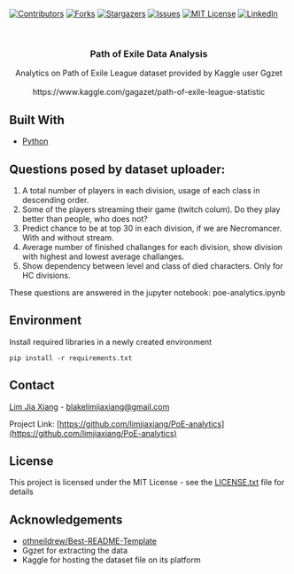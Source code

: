 [![Contributors][contributors-shield]][contributors-url]
[![Forks][forks-shield]][forks-url]
[![Stargazers][stars-shield]][stars-url]
[![Issues][issues-shield]][issues-url]
[![MIT License][license-shield]][license-url]
[![LinkedIn][linkedin-shield]][linkedin-url]


<!-- PROJECT LOGO -->
<br />
<p align="center">  
  <h3 align="center">Path of Exile Data Analysis</h3>

  <p align="center">
     Analytics on Path of Exile League dataset provided by Kaggle user Ggzet<br>
     <br>
     https://www.kaggle.com/gagazet/path-of-exile-league-statistic 
  </p>
</p>


## Built With
* [Python](https://www.python.org)

## Questions posed by dataset uploader:
1. A total number of players in each division, usage of each class in descending order.
2. Some of the players streaming their game (twitch colum). Do they play better than people, who does not?
3. Predict chance to be at top 30 in each division, if we are Necromancer. With and without stream.
4. Average number of finished challanges for each division, show division with highest and lowest average challanges.
5. Show dependency between level and class of died characters. Only for HC divisions.

These questions are answered in the jupyter notebook: poe-analytics.ipynb

## Environment

Install required libraries in a newly created environment
```
pip install -r requirements.txt
```

<!-- CONTACT -->
## Contact

[Lim Jia Xiang](https://linkedin.com/in/limjiaxiang) - blakelimjiaxiang@gmail.com

Project Link: [https://github.com/limjiaxiang/PoE-analytics](https://github.com/limjiaxiang/PoE-analytics)

## License

This project is licensed under the MIT License - see the [LICENSE.txt](LICENSE.txt) file for details

<!-- ACKNOWLEDGEMENTS -->
## Acknowledgements
* [othneildrew/Best-README-Template](https://github.com/othneildrew/Best-README-Template/blob/master/README.md)
* Ggzet for extracting the data
* Kaggle for hosting the dataset file on its platform

<!-- MARKDOWN LINKS & IMAGES -->
<!-- https://www.markdownguide.org/basic-syntax/#reference-style-links -->
[contributors-shield]: https://img.shields.io/github/contributors/limjiaxiang/PoE-analytics.svg?style=flat-square
[contributors-url]: https://github.com/limjiaxiang/PoE-analytics/graphs/contributors
[forks-shield]: https://img.shields.io/github/forks/limjiaxiang/PoE-analytics.svg?style=flat-square
[forks-url]: https://github.com/limjiaxiang/PoE-analytics/network/members
[stars-shield]: https://img.shields.io/github/stars/limjiaxiang/PoE-analytics.svg?style=flat-square
[stars-url]: https://github.com/limjiaxiang/PoE-analytics/stargazers
[issues-shield]: https://img.shields.io/github/issues/limjiaxiang/PoE-analytics.svg?style=flat-square
[issues-url]: https://github.com/limjiaxiang/PoE-analytics/issues
[license-shield]: https://img.shields.io/github/license/limjiaxiang/PoE-analytics.svg?style=flat-square
[license-url]: https://github.com/limjiaxiang/PoE-analytics/blob/master/LICENSE.txt
[linkedin-shield]: https://img.shields.io/badge/-LinkedIn-black.svg?style=flat-square&logo=linkedin&colorB=555
[linkedin-url]: https://linkedin.com/in/limjiaxiang

